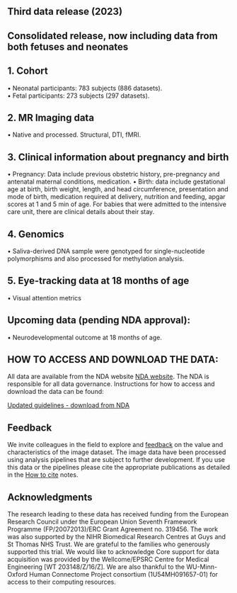 ---
---
## Third data release (2023)
## Consolidated release, now including data from both fetuses and neonates

## 1.	Cohort 
•	Neonatal participants: 783 subjects (886 datasets).  
•	Fetal participants: 273 subjects (297 datasets).

## 2.	MR Imaging data
•	Native and processed. Structural, DTI, fMRI.

## 3.	Clinical information about pregnancy and birth
•	Pregnancy: Data include previous obstetric history, pre-pregnancy and antenatal maternal conditions, medication. 
•	Birth: data include gestational age at birth, birth weight, length, and head circumference, presentation and mode of birth, medication required at delivery, nutrition and feeding, apgar scores at 1 and 5 min of age. For babies that were admitted to the intensive care unit, there are clinical details about their stay.

## 4.	Genomics
•	Saliva-derived DNA sample were genotyped for single-nucleotide polymorphisms and also processed for methylation analysis. 

## 5.	Eye-tracking data at 18 months of age
•	Visual attention metrics

## Upcoming data (pending NDA approval):
•	Neurodevelopmental outcome at 18 months of age.


## HOW TO ACCESS AND DOWNLOAD THE DATA:
All data are available from the NDA website [NDA website](https://nda.nih.gov/edit_collection.html?id=3955). The NDA is responsible for all data governance. Instructions for how to access and download the data can be found:

[Updated guidelines - download from NDA](https://github.com/BioMedIA/dHCP-release-notes/tree/master/supplementary_files/Guidelines%20downloading%20data%20v3.pdf)


## Feedback
We invite colleagues in the field to explore and
[feedback](https://neurostars.org/tags/developing-hcp) on the value and
characteristics of the image dataset. The image data have been processed
using analysis pipelines that are subject to further development.  If you
use this data or the pipelines please cite the appropriate publications as
detailed in the [How to cite](cite.html) notes.



<!---
## News

<ul class="blog-index">
  {% for post in site.posts %}
    <li>
      <span class="date">{{ post.date }}</span>
      <h3><a href="{{ site.baseurl }}{{ post.url }}">{{ post.title }}</a></h3>
      {{ post.excerpt }}
    </li>
  {% endfor %}
</ul>
-->

## Acknowledgments

The research leading to these data has received funding from the European
Research Council under the European Union Seventh Framework Programme
(FP/20072013)/ERC Grant Agreement no. 319456. The work was also supported
by the NIHR Biomedical Research Centres at Guys and St Thomas NHS Trust.
We are grateful to the families who generously supported this trial. 
We would like to acknowledge Core support for data acquisition was provided 
by the Wellcome/EPSRC Centre for Medical Engineering [WT 203148/Z/16/Z]. We are
also thankful to the WU-Minn-Oxford Human Connectome Project consortium
(1U54MH091657-01) for access to their computing resources.




